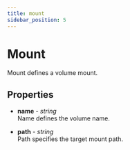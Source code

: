 ```yaml
---
title: mount
sidebar_position: 5
---
```


# Mount

Mount defines a volume mount.

## Properties
<!-- properties / start -->
* __name__ - _string_<br/>
  Name defines the volume name.

* __path__ - _string_<br/>
  Path specifies the target mount path.

<!-- properties / end -->

<!-- examples / end -->

